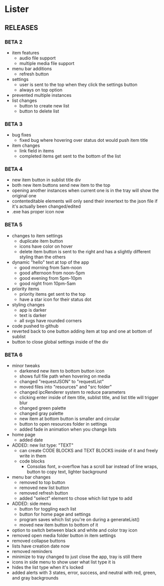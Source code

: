 # Lister

## RELEASES

### BETA 2

- item features
  - audio file support
  - multiple media file support
- menu bar additions
  - refresh button
- settings
  - user is sent to the top when they click the settings button
  - always on top option
- prevented multiple instances
- list changes
  - button to create new list
  - button to delete list

### BETA 3

- bug fixes
  - fixed bug where hovering over status dot would push item title
- item changes
  - link field in items
  - completed items get sent to the bottom of the list

### BETA 4

- new item button in sublist title div
- both new item buttons send new item to the top
- opening another instances when current one is in the tray will show the original one
- contenteditable elements will only send their innertext to the json file if it's actually been changed/edited
- .exe has proper icon now

### BETA 5

- changes to item settings
  - duplicate item button
  - icons have color on hover
  - delete item button is sent to the right and has a slightly different styling than the others
- dynamic "hello" text at top of the app
  - good morning from 5am-noon
  - good afternoon from noon-5pm
  - good evening from 5pm-10pm
  - good night from 10pm-5am
- priority items
  - priority items get sent to the top
  - have a star icon for their status dot
- styling changes
  - app is darker
  - text is darker
  - all svgs have rounded corners
- code pushed to github
- reverted back to one button adding item at top and one at bottom of sublist
- button to close global settings inside of the div

### BETA 6

- minor tweaks
  - darkened new item to bottom button icon
  - shows full file path when hovering on media
  - changed "requestJSON" to "requestList"
  - moved files into "resources" and "src folder"
  - changed ipcRenderer system to reduce parameters
  - clicking enter inside of item title, sublist title, and list title will trigger blur
  - changed green palette
  - changed gray palette
  - new item at bottom button is smaller and circular
  - button to open resources folder in settings
  - added fade in animation when you change lists
- home page
  - added date
- ADDED: new list type: "TEXT"
  - can create CODE BLOCKS and TEXT BLOCKS inside of it and freely write in them
  - code blocks
    - Consolas font, x-overflow has a scroll bar instead of line wraps, button to copy text, lighter background
- menu bar changes
  - removed to top button
  - removed new list button
  - removed refresh button
  - added "select" element to chose which list type to add
- ADDED: side menu
  - button for toggling each list
  - button for home page and settings
  - program saves which list you're on during a generateList()
  - moved new item button to bottom of it
- option to switch between black and white and color tray icon
- removed open media folder button in item settings
- removed collapse buttons
- lists have creation date now
- removed reminders
- minimize to tray changed to just close the app, tray is still there
- icons in side menu to show user what list type it is
- hides the list type when it's locked
- added alerts with 3 states, error, success, and neutral with red, green, and gray backgrounds